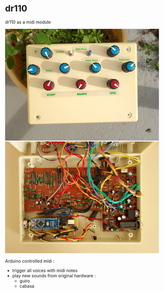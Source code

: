 # dr110
dr110 as a midi module  

<img src='https://github.com/pvig/dr110/blob/master/photos/DSC01413.JPG'> 

<img src='https://github.com/pvig/dr110/blob/master/photos/DSC01408.JPG'> 

Arduino controlled midi :  

- trigger all voices with midi notes
- play new sounds from original hardware :
  - guiro  
  - cabasa  
  


